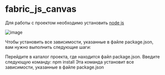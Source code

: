 # fabric_js_canvas

Для работы с проектом необходимо установить [node js ](https://nodejs.org/en/download/)

![image](https://github.com/ScherbakovM/fabric_js_canvas/assets/109952823/ea69634d-93b6-4718-8c7f-5df792fe6b7f) 

Чтобы установить все зависимости, указанные в файле package.json, вам нужно выполнить следующие шаги:

Перейдите в каталог проекта, где находится файл package.json.
Введите следующую команду: npm install
Эта команда установит все зависимости, указанные в файле package.json
